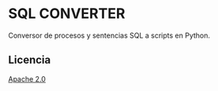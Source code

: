 # SQL CONVERTER
Conversor de procesos y sentencias SQL a scripts en Python.

## Licencia

[Apache 2.0](https://choosealicense.com/licenses/apache-2.0/)
